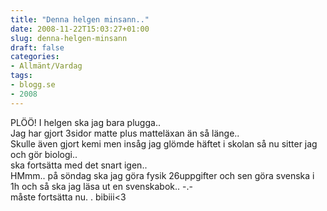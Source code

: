 ```yaml
---
title: "Denna helgen minsann.."
date: 2008-11-22T15:03:27+01:00
slug: denna-helgen-minsann
draft: false
categories:
- Allmänt/Vardag
tags:
- blogg.se
- 2008
---
```

PLÖÖ! I helgen ska jag bara plugga..  
Jag har gjort 3sidor matte plus matteläxan än så länge..  
Skulle även gjort kemi men insåg jag glömde häftet i skolan så nu sitter jag och gör biologi..  
ska fortsätta med det snart igen..  
HMmm.. på söndag ska jag göra fysik 26uppgifter och sen göra svenska i 1h och så ska jag läsa ut en svenskabok.. -.-  
måste fortsätta nu. . bibiii<3